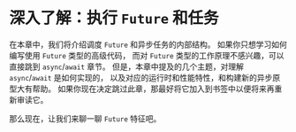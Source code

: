 # 深入了解：执行 `Future` 和任务

在本章中，我们将介绍调度 `Future` 和异步任务的内部结构。
如果你只想学习如何编写使用 `Future` 类型的高级代码，
而对 `Future` 类型的工作原理不感兴趣，可以直接跳到 `async`/`await` 章节。
但是，本章中提及的几个主题，对理解 `async`/`await` 是如何实现的，
以及对应的运行时和性能特性，和构建新的异步原型大有帮助。
如果你现在决定跳过此章，那最好将它加入到书签中以便将来再重新审读它。

那么现在，让我们来聊一聊 `Future` 特征吧。

